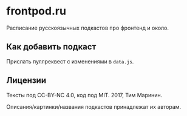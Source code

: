 frontpod.ru
===========

Расписание русскоязычных подкастов про фронтенд и около.

## Как добавить подкаст

Прислать пуллреквест с изменениями в `data.js`.

## Лицензии

Тексты под CC-BY-NC 4.0, код под MIT. 2017, Тим Маринин.

Описания/картинки/названия подкастов принадлежат их авторам.
